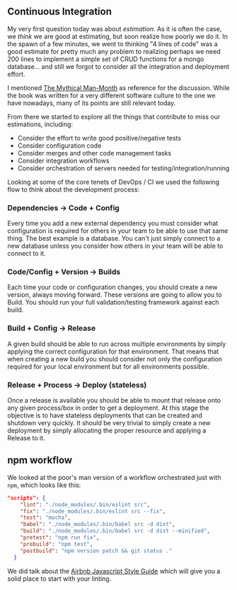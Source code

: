 ## Continuous Integration

My very first question today was about _estimation_. As it is often the case, we _think_ we are good at estimating, but soon realize how poorly we do it.  In the spawn of a few minutes, we went to thinking "4 lines of code" was a good estimate for pretty much any problem to realizing perhaps we need 200 lines to implement a simple set of CRUD functions for a mongo database...  and still we forgot to consider all the integration and deployment effort.

I mentioned [The Mythical Man-Month](https://en.wikipedia.org/wiki/The_Mythical_Man-Month) as reference for the discussion. While the book was written for a very different software culture to the one we have nowadays, many of its points are still relevant today.

From there we started to explore all the things that contribute to miss our estimations, including:

- Consider the effort to write good positive/negative tests
- Consider configuration code
- Consider merges and other code management tasks
- Consider integration workflows
- Consider orchestration of servers needed for testing/integration/running

Looking at some of the core tenets of DevOps / CI we used the following flow to think about the development process:

### Dependencies -> Code + Config

Every time you add a new external dependency you must consider what configuration is required for others in your team to be able to use that same thing.  The best example is a database.  You can't just simply connect to a new database unless you consider how others in your team will be able to connect to it.

### Code/Config + Version -> Builds 

Each time your code or configuration changes, you should create a new version, always moving forward. These versions are going to allow you to Build.  You should run your full validation/testing framework against each build.

### Build + Config -> Release

A given build should be able to run across multiple environments by simply applying the correct configuration for that environment.  That means that when creating a new build you should consider not only the configuration required for your local environment but for all environments possible.

### Release + Process -> Deploy (stateless)

Once a release is available you should be able to mount that release onto any given process/box in order to get a deployment.  At this stage the objective is to have stateless deployments that can be created and shutdown very quickly. It should be very trivial to simply create a new deployment by simply allocating the proper resource and applying a Release to it.

## npm workflow

We looked at the poor's man version of a workflow orchestrated just with `npm`, which looks like this:

```json
"scripts": {
    "lint": "./node_modules/.bin/eslint src",
    "fix": "./node_modules/.bin/eslint src --fix",
    "test": "mocha",
    "babel": "./node_modules/.bin/babel src -d dist",
    "build": "./node_modules/.bin/babel src -d dist --minified",
    "pretest": "npm run fix",
    "prebuild": "npm test",
    "postbuild": "npm version patch && git status ."
  }
```

We did talk about the [Airbnb Javascript Style Guide](https://github.com/airbnb/javascript) which will give you a solid place to start with your linting.

